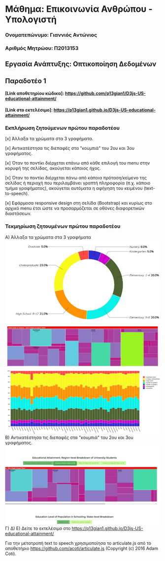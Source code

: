 # Μάθημα: Επικοινωνία Ανθρώπου - Υπολογιστή
 
### Ονοματεπώνυμο: Γιαννιός Αντώνιος
### Αριθμός Μητρώου: Π2013153

## Εργασία Ανάπτυξης: Οπτικοποίηση Δεδομένων

## Παραδοτέο 1

#### [Link αποθετηρίου κώδικα]: https://github.com/p13gian1/D3js-US-educational-attainment/
#### [Link στο εκτελέσιμο]: https://p13gian1.github.io/D3js-US-educational-attainment/

### Εκπλήρωση ζητούμενων πρώτου παραδοτέου

[x] Άλλαξα τα χρώματα στα 3 γραφήματα.

[x] Αντικατέστησα τις διεπαφές στα "κουμπιά" του 2ου και 3ου γραφήματος.

[x] Όταν το ποντίκι διέρχεται επάνω από κάθε επιλογή του menu στην κορυφή της σελίδας, ακούγεται κάποιος ήχος.

[x] Όταν το ποντίκι διέρχεται πάνω από κάποια πρόταση/κείμενο της σελίδας ή περιοχή που περιλαμβάνει γραπτή πληροφορία (π.χ. κάποιο τμήμα     γραφήματος), ακούγεται αυτόματα η αφήγηση του κειμένου (text-to-speech).

[x] Εφάρμοσα responsive design στη σελίδα (Bootstrap) και κυρίως στο αρχικό menu έτσι ώστε να προσαρμόζεται σε οθόνες διαφορετικών διαστάσεων.

### Τεκμηρίωση ζητουμένων πρώτου παραδοτέου

Α) Άλλαξα τα χρώματα στα 3 γραφήματα
![Screenshot](PieChart.JPG)
![Screenshot](chart.JPG)
![Screenshot](State.JPG)
Β) Αντικατέστησα τις διεπαφές στα "κουμπιά" του 2ου και 3ου γραφήματος.
![Screenshot](Buttons.jpg)
Γ) Δ) Ε) Δείτε το εκτελέσιμο στο https://p13gian1.github.io/D3js-US-educational-attainment/

Για την μετατροπή text to speech χρησιμοποίησα το articulate.js από το αποθετήριο https://github.com/acoti/articulate.js (Copyright (c) 2016 Adam Coti). 
